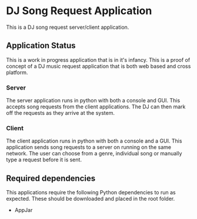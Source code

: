 # DJ Song Request Application
This is a DJ song request server/client application.
## Application Status
This is a work in progress application that is in it's infancy. This is a proof of concept of a DJ music request application that is both web based and cross platform.

### Server
The server application runs in python with both a console and GUI. This accepts song requests from the client applications. The DJ can then mark off the requests as they arrive at the system.

### Client
The client application runs in python with both a console and a GUI. This application sends song requests to a server on running on the same network. The user can choose from a genre, individual song or manually type a request before it is sent.

## Required dependencies
This applications require the following Python dependencies to run as expected. These should be downloaded and placed in the root folder.
- AppJar